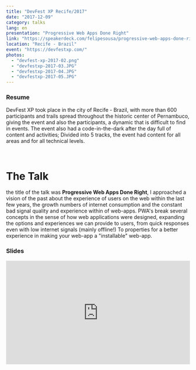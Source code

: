 ```yaml
---
title: "DevFest XP Recife/2017"
date: "2017-12-09"
category: talks
lang: en
presentation: "Progressive Web Apps Done Right"
link: "https://speakerdeck.com/felipesousa/progressive-web-apps-done-right"
location: "Recife - Brazil"
event: "https://devfestxp.com/"
photos:
  - "devfest-xp-2017-02.png"
  - "devfestxp-2017-03.JPG"
  - "devfestxp-2017-04.JPG"
  - "devfestxp-2017-05.JPG"
---
```


### Resume

DevFest XP took place in the city of Recife - Brazil, with more than 600 participants and trails spread throughout the historic center of Pernambuco, giving the event and also the participants, a dynamic that is difficult to find in events. The event also had a code-in-the-dark after the day full of content and activities; Divided into 5 tracks, the event had content for all areas and for all technical levels.

<br />

# The Talk

the title of the talk was **Progressive Web Apps Done Right**, I approached a vision of the past about the experience of users on the web within the last few years, the growth numbers of internet consumption and the constant bad signal quality and experience within of web-apps. PWA's break several concepts in the sense of how web applications were designed, expanding the options and experiences we can provide to users, from quick responses even with low internet signals (mainly offline!) To properties for a better experience in making your web-app a "installable" web-app.
<br />

### Slides

<div style="left: 0; width: 100%; height: 0; position: relative; padding-bottom: 56.1972%;"><iframe src="https://speakerdeck.com/player/5fbd94105d044b36adc29d5ac52763b2" style="border: 0; top: 0; left: 0; width: 100%; height: 100%; position: absolute;" allowfullscreen scrolling="no" allow="encrypted-media"></iframe></div>
